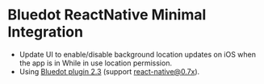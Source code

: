 # Bluedot ReactNative Minimal Integration

- Update UI to enable/disable background location updates on iOS when the app is in While in use location permission.
- Using [Bluedot plugin 2.3](https://github.com/Bluedot-Innovation/Bluedot-React-Native-Plugin) (support react-native@0.7x).
